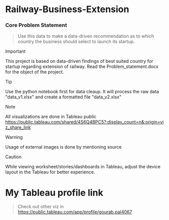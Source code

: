 # Railway-Business-Extension

### Core Problem Statement
>Use this data to make a data-driven recommendation as to which country the business should select to launch its startup.

> [!IMPORTANT]
>This project is based on data-driven findings of best suited country for startup regarding extension of railway. Read the Problem_statement.docx for the object of the project.


> [!TIP]
> Use the python notebook first for data cleaup. It will process the raw data "data_v1.xlsx" and create a formatted file "data_v2.xlsx"


> [!NOTE]
> All visualizations are done in Tableau public https://public.tableau.com/shared/4S6Q4BPC5?:display_count=n&:origin=viz_share_link

> [!WARNING]
> Usage of external images is done by mentioning source

> [!CAUTION]
> While viewing worksheet/stories/dashboards in Tableau, adjust the device layout in the Tableau for better experience.


# My Tableau profile link
> Check out other viz in https://public.tableau.com/app/profile/gourab.pal4067
